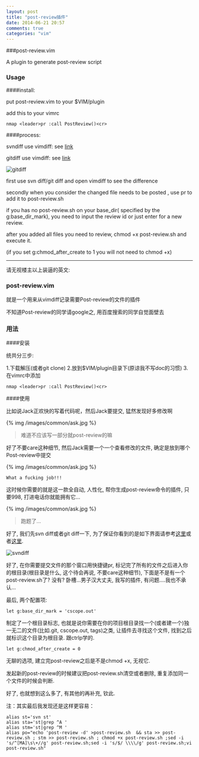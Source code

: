 ```yaml
---
layout: post
title: "post-review插件"
date: 2014-06-21 20:57
comments: true
categories: "vim"
---
```


###post-review.vim

A plugin to generate post-review script

### Usage

####install:

put post-review.vim to your $VIM/plugin 

add this to your vimrc

    nmap <leader>pr :call PostReview()<cr>

####process:

svndiff use vimdiff: see [link](http://www.ccvita.com/445.html "svndiff use vimdiff")

gitdiff use vimdiff: see [link](http://cxh.me/2013/09/14/show-gitdiff-using-vimdiff/ "svn diff use vimdiff")

![](http://cxh.me/images/2013/git-vimdiff.png "gitdiff")

<!--more-->

first use svn diff/git diff and open vimdiff to see the difference

secondly when you consider the changed file needs to be posted , use <leader>pr to add it to post-review.sh

if you has no post-review.sh on your base_dir( specified by the g:base_dir_mark), you need to input the review id or just enter for a new review.

after you added all files you need to review, chmod +x post-review.sh and execute it.

(if you set g:chmod_after_create to 1 you will not need to chmod +x)


----------------------------------------

  请无视楼主以上装逼的英文:

### post-review.vim


  就是一个用来从vimdiff记录需要Post-review的文件的插件

  不知道Post-review的同学请google之, 用百度搜索的同学自觉面壁去

### 用法


####安装

  统共分三步:

1.下载解压(或者git clone)
2.放到$VIM/plugin目录下(原谅我不写doc的习惯)
3.在vimrc中添加 

    nmap <leader>pr :call PostReview()<cr>

####使用

  比如说Jack正欢快的写着代码呢，然后Jack要提交, 猛然发现好多修改啊

{% img /images/common/ask.jpg %}

> 难道不应该写一部分就post-review的嘛

  好了不要care这种细节, 然后Jack需要一个一个查看修改的文件, 确定是放到哪个Post-review中提交

{% img /images/common/ask.jpg %}

    What a fucking job!!!

  这时候你需要的就是这一款全自动, 人性化, 帮你生成post-review命令的插件, 只要998, 打进电话你就能拥有它...
    
{% img /images/common/ask.jpg %}

> 跑题了...

  好了, 我们先svn diff或者git diff一下, 为了保证你看到的是如下界面请参考[这里](http://www.ccvita.com/445.html "svndiff use vimdiff")或者[这里](http://cxh.me/2013/09/14/show-gitdiff-using-vimdiff/ "svn diff use vimdiff").

![](http://www.ccvita.com/usr/uploads/2011/svn_diff.png "svndiff")

  好了, 在你需要提交文件的那个窗口用快捷键<leader>pr, 标记完了所有的文件之后进入你的根目录(根目录是什么, 这个待会再说, 不要care这种细节), 下面是不是有一个post-review.sh了? 没有? 卧槽...男子汉大丈夫, 我写的插件, 有问题....我也不承认...

  最后, 两个配置项:

    let g:base_dir_mark = 'cscope.out'

  制定了一个根目录标志, 也就是说你需要在你的项目根目录找一个(或者建一个)独一无二的文件(比如.git, cscope.out, tags)之类, 让插件去寻找这个文件, 找到之后就标识这个目录为根目录. 跟ctrlp学的.

    let g:chmod_after_create = 0

  无聊的选项, 建立完post-review之后是不是chmod +x, 无视它.

  发起新的post-review的时候建议把post-review.sh清空或者删除, 重复添加同一个文件的时候会判断.

  好了, 也就想到这么多了, 有其他的再补充, 钦此.

注：其实最后我发现还是这样更容易：

    alias st='svn st'
    alias sta='st|grep ^A '
    alias stm='st|grep ^M '
    alias po="echo 'post-review -d' >post-review.sh  && sta >> post-review.sh ; stm >> post-review.sh ; chmod +x post-review.sh ;sed -i 's/^[MA]\s\+//g' post-review.sh;sed -i 's/$/ \\\\/g' post-review.sh;vi post-review.sh"
